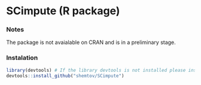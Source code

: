 # SCimpute (R package)

### Notes
The package is not avaialable on CRAN and is in a preliminary stage. 

### Instalation
```R
library(devtools) # If the library devtools is not installed please install it.
devtools::install_github("shemtov/SCimpute")
```



